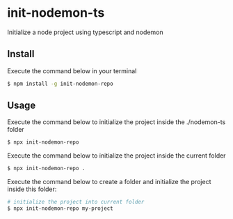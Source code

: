 # init-nodemon-ts

Initialize a node project using typescript and nodemon

## Install

Execute the command below in your terminal

```sh
$ npm install -g init-nodemon-repo
```
## Usage

Execute the command below to initialize the project inside the ./nodemon-ts folder

```sh
$ npx init-nodemon-repo
```

Execute the command below to initialize the project inside the current folder

```sh
$ npx init-nodemon-repo .
```
Execute the command below to create a folder and initialize the project inside this folder:

```sh
# initialize the project into current folder
$ npx init-nodemon-repo my-project
```